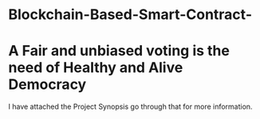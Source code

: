 # Blockchain-Based-Smart-Contract-

# A Fair and unbiased voting is the need of Healthy and Alive Democracy 

I have attached the Project Synopsis go through that for more information.
